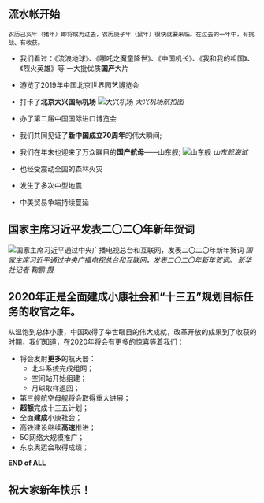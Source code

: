 ## 流水帐开始 
	农历己亥年（猪年）即将成为过去，农历庚子年（鼠年）很快就要来临。在过去的一年中，有挑战、有收获。
- 我们看过：《流浪地球》、《哪吒之魔童降世》、《中国机长》、《我和我的祖国》、《烈火英雄》等 一大批优质**国产**大片

- 游览了2019年中国北京世界园艺博览会
- 打卡了**北京大兴国际机场**
![大兴机场](https://img-jpg-cdn.iisjy.cn/1042262661f6a8e2ad83b80d75a5aab42568b84cf89901467f58b9bb275987bc297c132bf0775402147fcd710546263b1e263403fbf7b836245cbab3a7f6807e.jpg "大兴机场")
*大兴机场航拍图*
- 办了第二届中国国际进口博览会
- 我们共同见证了**新中国成立70周年**的伟大瞬间;
- 我们在年末也迎来了万众瞩目的**国产航母**——山东舰;
![山东舰](https://img-jpg-cdn.iisjy.cn/6b15ab3fab0cd70961acf5dcf489b0ac78bee31c379e62b8c5e5c0dfb707f4b4d148b04e99a66de20f1783e006618f052bff0765a5cfc955489f969939841d2f.jpg "山东舰")
*山东舰海试*

- 也经受震动全国的森林火灾
- 发生了多次中型地震
- 中美贸易争端持续蔓延

## 国家主席习近平发表二〇二〇年新年贺词

![国家主席习近平通过中央广播电视总台和互联网，发表二〇二〇年新年贺词](https://img-jpg-cdn.iisjy.cn/14aacb68827d27a5c3e03729026434fbf2969cabacf4a32e907828a593eb4b3b8cf04073146a5c008e911599ff81b2ef473b871139bcbf4435cc2f7a9844a006.jpg "国家主席习近平通过中央广播电视总台和互联网，发表二〇二〇年新年贺词")
*国家主席习近平通过中央广播电视总台和互联网，发表二〇二〇年新年贺词。 新华社记者 鞠鹏 摄*

## 2020年正是全面建成小康社会和“十三五”规划目标任务的收官之年。

从温饱到总体小康，中国取得了举世瞩目的伟大成就，改革开放的成果到了收获的时期，我们知道，在2020年将会有更多的惊喜等着我们：
- 将会发射**更多**的航天器：
	- 北斗系统完成组网；
	- 空间站开始组建；
	- 月球取样返回；
- 第三艘航空母舰将会取得重大进展；
- **超额**完成十三五计划；
- 全面**建成**小康社会；
- 高铁建设继续**高速**推进；
- 5G网络大规模推广；
- 东京奥运会取得成绩；

**END of ALL**
## **祝大家新年快乐！**
